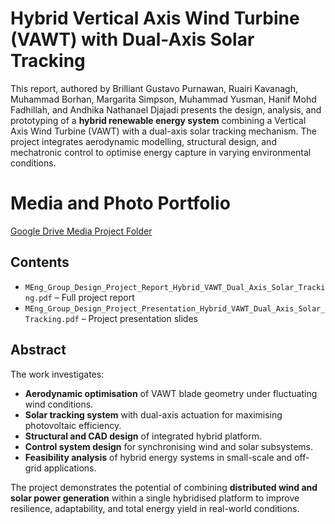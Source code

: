 # Hybrid Vertical Axis Wind Turbine (VAWT) with Dual-Axis Solar Tracking

This report, authored by Brilliant Gustavo Purnawan, Ruairi Kavanagh, Muhammad Borhan, Margarita Simpson, Muhammad Yusman, Hanif Mohd Fadhillah, and Andhika Nathanael Djajadi presents the design, analysis, and prototyping of a **hybrid renewable energy system** combining a Vertical Axis Wind Turbine (VAWT) with a dual-axis solar tracking mechanism. The project integrates aerodynamic modelling, structural design, and mechatronic control to optimise energy capture in varying environmental conditions.

# Media and Photo Portfolio
[Google Drive Media Project Folder](https://drive.google.com/drive/folders/1Tw0AoQmSkDgwq1BgCITgyLVCfuYTLyyC?usp=drive_link)

## Contents
- `MEng_Group_Design_Project_Report_Hybrid_VAWT_Dual_Axis_Solar_Tracking.pdf` – Full project report  
- `MEng_Group_Design_Project_Presentation_Hybrid_VAWT_Dual_Axis_Solar_Tracking.pdf` – Project presentation slides  

## Abstract
The work investigates:
- **Aerodynamic optimisation** of VAWT blade geometry under fluctuating wind conditions.  
- **Solar tracking system** with dual-axis actuation for maximising photovoltaic efficiency.  
- **Structural and CAD design** of integrated hybrid platform.  
- **Control system design** for synchronising wind and solar subsystems.  
- **Feasibility analysis** of hybrid energy systems in small-scale and off-grid applications.  

The project demonstrates the potential of combining **distributed wind and solar power generation** within a single hybridised platform to improve resilience, adaptability, and total energy yield in real-world conditions.


